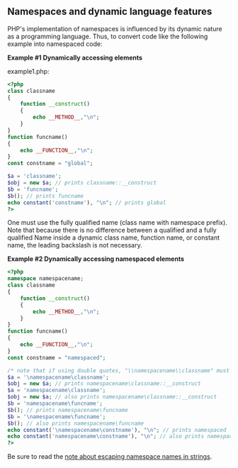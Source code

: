 Namespaces and dynamic language features
----------------------------------------

PHP's implementation of namespaces is influenced by its dynamic nature
as a programming language. Thus, to convert code like the following
example into namespaced code:

**Example \#1 Dynamically accessing elements**

example1.php:

``` php
<?php
class classname
{
    function __construct()
    {
        echo __METHOD__,"\n";
    }
}
function funcname()
{
    echo __FUNCTION__,"\n";
}
const constname = "global";

$a = 'classname';
$obj = new $a; // prints classname::__construct
$b = 'funcname';
$b(); // prints funcname
echo constant('constname'), "\n"; // prints global
?>
```

One must use the fully qualified name (class name with namespace
prefix). Note that because there is no difference between a qualified
and a fully qualified Name inside a dynamic class name, function name,
or constant name, the leading backslash is not necessary.

**Example \#2 Dynamically accessing namespaced elements**

``` php
<?php
namespace namespacename;
class classname
{
    function __construct()
    {
        echo __METHOD__,"\n";
    }
}
function funcname()
{
    echo __FUNCTION__,"\n";
}
const constname = "namespaced";

/* note that if using double quotes, "\\namespacename\\classname" must be used */
$a = '\namespacename\classname';
$obj = new $a; // prints namespacename\classname::__construct
$a = 'namespacename\classname';
$obj = new $a; // also prints namespacename\classname::__construct
$b = 'namespacename\funcname';
$b(); // prints namespacename\funcname
$b = '\namespacename\funcname';
$b(); // also prints namespacename\funcname
echo constant('\namespacename\constname'), "\n"; // prints namespaced
echo constant('namespacename\constname'), "\n"; // also prints namespaced
?>
```

Be sure to read the
<a href="/language/namespaces/faq.html#language.namespaces.faq.quote" class="link">note about escaping namespace names in strings</a>.
